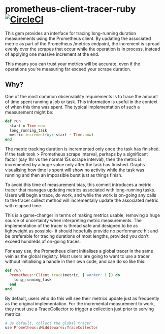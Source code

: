 # prometheus-client-tracer-ruby [![CircleCI](https://circleci.com/gh/lawrencejones/prometheus-client-tracer-ruby.svg?style=svg)](https://circleci.com/gh/lawrencejones/prometheus-client-tracer-ruby)

This gem provides an interface for tracing long-running duration measurements
using the Prometheus client. By updating the associated metric as part of the
Prometheus /metrics endpoint, the increment is spread evenly over the scrapes
that occur while the operation is in process, instead of applying one massive
increment at the end.

This means you can trust your metrics will be accurate, even if the operations
you're measuring far exceed your scrape duration.

## Why?

One of the most common observability requirements is to trace the amount of time
spent running a job or task. This information is useful in the context of when
this time was spent. The typical implementation of such a measurement might be:

```ruby
def run
  start = Time.now
  long_running_task
  metric.increment(by: start - Time.now)
end
```

The metric tracking duration is incremented only once the task has finished. If
the task took > Prometheus scrape interval, perhaps by a significant factor (say
1hr vs the normal 15s scrape interval), then the metric is incremented by a huge
value only after the task has finished.  Graphs visualising how time is spent
will show no activity while the task was running and then an impossible burst
just as things finish.

To avoid this time of measurement bias, this commit introduces a metric tracer
that manages updating metrics associated with long-running tasks.  Users will
begin a trace, do work, and while the work is on-going any calls to the tracer
collect method will incrementally update the associated metric with elapsed
time.

This is a game-changer in terms of making metrics usable, removing a huge source
of uncertainty when interpreting metric measurements. The implementation of the
tracer is thread safe and designed to be as lightweight as possible- it should
hopefully provide no performance hit and be preferable for tracing durations of
most lengths, provided you don't exceed hundreds of on-going traces.

For easy use, the Prometheus client initialises a global tracer in the same vein
as the global registry. Most users are going to want to use a tracer without
initialising a handle in their own code, and can do so like this:

```ruby
def run
  Prometheus::Client.trace(metric, { worker: 1 }) do
    long_running_task
  end
end
```

By default, users who do this will see their metrics update just as frequently
as the original implementation. For the incremental measurement to work, they
must use a TraceCollector to trigger a collection just prior to serving metrics:

```ruby
# By default, collect the global tracer
use Prometheus::Middleware::TraceCollector
```
